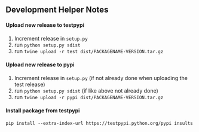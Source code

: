 ## Development Helper Notes


#### Upload new release to **testpypi**

1. Increment release in `setup.py`
2. run `python setup.py sdist`
3. run `twine upload -r test dist/PACKAGENAME-VERSION.tar.gz`

#### Upload new release to **pypi**

1. Increment release in `setup.py` (if not already done when uploading the test release)
2. run `python setup.py sdist` (if like above not already done)
3. run `twine upload -r pypi dist/PACKAGENAME-VERSION.tar.gz`

#### Install package from **testpypi**

`pip install --extra-index-url https://testpypi.python.org/pypi insults`
